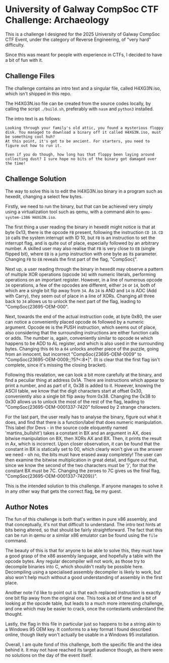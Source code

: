 # University of Galway CompSoc CTF Challenge: Archaeology

This is a challenge I designed for the 2025 University of Galway CompSoc CTF Event, under the category of Reverse Engineering, of "very hard" difficulty.

Since this was meant for people with experience in CTFs, I decided to have a bit of fun with it.

## Challenge Files

The challenge contains an intro text and a singular file, called H4XG3N.iso, which isn't shipped in this repo.

The H4XG3N.iso file can be created from the source codes locally, by calling the script `./build.sh`, preferably with `nasm` and `python3` installed.

The intro text is as follows:

```
Looking through your family's old attic, you found a mysterious floppy disk. You managed to download a binary off it called H4XG3N.iso, must be something cool huh?
At this point, it's got to be ancient. For starters, you need to figure out how to run it. 

Even if you do though, how long has that floppy been laying around collecting dust? I sure hope no bits of the binary got damaged over the time!
```

## Challenge Solution

The way to solve this is to edit the H4XG3N.iso binary in a program such as hexedit, changing a select few bytes.

Firstly, we need to run the binary, but that can be achieved very simply using a virtualization tool such as qemu, with a command akin to `qemu-system-i386 H4XG3N.iso`.

The first thing a user reading the binary in hexedit might notice is that at byte 0x13, there is the opcode `FB` present, following the instruction `CD 10`. 
`CD 10` calls the system interrupt with ID 10, but `FB` is an instruction to set the interrupt flag, and is quite out of place, especially followed by an arbitrary number.
A skilled user may also realise that `FB` is very close to `EB` (single flipped bit), where `EB` is a jump instruction with one byte as its parameter.
Changing `FB` to `EB` reveals the first part of the flag, "CompSoc{".

Next up, a user reading through the binary in hexedit may observe a pattern of multiple XOR operations (opcode `34`) with numeric literals, performing operations on an important register.
However, in a line of numerous opcode `34` operations, a few of the opcodes are different, either `24` or `14`, both of which are a single bit flip away from `34`.
As `24` is AND and `14` is ADC (Add with Carry), they seem out of place in a line of XORs.
Changing all three back to `34` allows us to unlock the next part of the flag, leading to "CompSoc{23695-OEM-000".

Next, towards the end of the actual instruction code, at byte 0x80, the user can notice a conveniently placed opcode `06` followed by a numeric argument.
Opcode `06` is the PUSH instruction, which seems out of place, also considering that the surrounding instructions are either function calls or adds.
The number is, again, conveniently similar to opcode `04` which happens to be ADD to AL register, and which is also used in the surrounding bytes.
Changing this `06` to a `04` unlocks another piece of the puzzle, going from an innocent, but incorrect "CompSoc{23695-OEM-0009" to "CompSoc{23695-OEM-0009;;?5?<:8\*|".
(It is clear that the first flag isn't complete, since it's missing the closing bracket).

Following this revalation, we can look a bit more carefully at the binary, and find a peculiar thing at address 0x1A.
There are instructions which appear to print a number, and as part of it, 0x38 is added to it. 
However, knowing the ASCII table, we know that the digit characters start at offset 0x30, conveniently also a single bit flip away from 0x38.
Changing the 0x38 to 0x30 allows us to unlock the most of the rest of the flag, leading to "CompSoc{23695-OEM-0001337-7420" followed by 2 strange characters.

For the last part, the user really has to analyse the binary, figure out what it does, and find that there is a function/label that does numeric manipulation.
This label (for Devs - in the source code eloquently named 'martins_bullshit') takes a constant in BX and an argument in AX, does bitwise manipulation on BX, then XORs AX and BX.
Then, it prints the result in Ax, which is incorrect. 
Upon closer observation, it can be found that the constant in BX is statically set to 00, which clearly won't give us the answer we need - oh no, the bits must have erased away completely!
The user can then examine the bitwise multiplication in great detail, and figure out that, since we know the second of the two characters must be '}', for that the constant BX must be 7C.
Changing the zeroes to 7C gives us the final flag, "CompSoc{23695-OEM-0001337-74209}}".

This is the intended solution to this challenge. If anyone manages to solve it in any other way that gets the correct flag, be my guest.


## Author Notes

The fun of this challenge is both that's written in pure x86 assembly, and that conceptually, it's not that difficult to understand.
The intro text hints at bits being altered, so that should be fairly straightforward.
The fact that this can be run in qemu or a similar x86 emulator can be found using the `file` command.

The beauty of this is that for anyone to be able to solve this, they must have a good grasp of the x86 assembly language, and hopefully a table with the opcode bytes.
Any regular decompiler will not work, as those try to decompile binaries into C, which shouldn't really be possible here.
Decompiling using a specialised assembly decompiler is likely to work, but also won't help much without a good understanding of assembly in the first place.

Another note I'd like to point out is that each replaced instruction is exactly one bit flip away from the original one.
This took a bit of time and a bit of looking at the opcode table, but leads to a much more interesting challenge, and one which may be easier to crack, once the contestants understand the thought.

Lastly, the flag in this file in particular just so happens to be a string akin to a Windows 95 OEM key.
It conforms to a key format I found described online, though likely won't actually be usable in a Windows 95 installation.

Overall, I am quite fond of this challenge, both the specific file and the idea behind it.
It may not have reached its target audience though, as there were no solutions on the day of the event itself.

